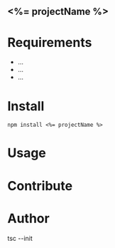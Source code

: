 ## <%= projectName %>

# Requirements
* ...
* ...
* ...

# Install
```npm install <%= projectName %>```
# Usage
# Contribute
# Author

tsc --init